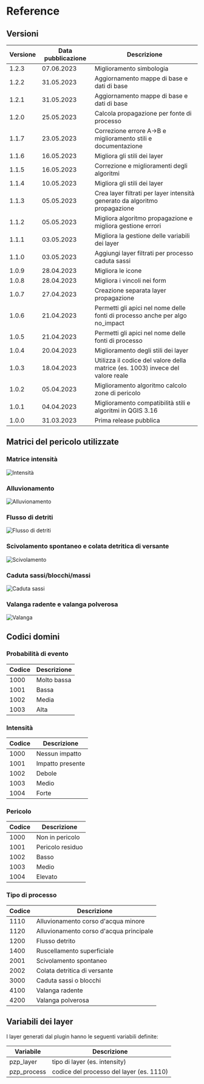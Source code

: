 # Reference

## Versioni

| Versione | Data pubblicazione | Descrizione                                                                    |
|----------|--------------------|--------------------------------------------------------------------------------|
| 1.2.3    | 07.06.2023         | Miglioramento simbologia                                                       |
| 1.2.2    | 31.05.2023         | Aggiornamento mappe di base e dati di base                                     |
| 1.2.1    | 31.05.2023         | Aggiornamento mappe di base e dati di base                                     |
| 1.2.0    | 25.05.2023         | Calcola propagazione per fonte di processo                                     |
| 1.1.7    | 23.05.2023         | Correzione errore A->B e miglioramento stili e documentazione                  |
| 1.1.6    | 16.05.2023         | Migliora gli stili dei layer                                                   |
| 1.1.5    | 16.05.2023         | Correzione e miglioramenti degli algoritmi                                     |
| 1.1.4    | 10.05.2023         | Migliora gli stili dei layer                                                   |
| 1.1.3    | 05.05.2023         | Crea layer filtrati per layer intensità generato da algoritmo propagazione     |
| 1.1.2    | 05.05.2023         | Migliora algoritmo propagazione e migliora gestione errori                     |
| 1.1.1    | 03.05.2023         | Migliora la gestione delle variabili dei layer                                 |
| 1.1.0    | 03.05.2023         | Aggiungi layer filtrati per processo caduta sassi                              |
| 1.0.9    | 28.04.2023         | Migliora le icone                                                              |
| 1.0.8    | 28.04.2023         | Migliora i vincoli nei form                                                    |
| 1.0.7    | 27.04.2023         | Creazione separata layer propagazione                                          |
| 1.0.6    | 21.04.2023         | Permetti gli apici nel nome delle fonti di processo anche per algo no_impact   |
| 1.0.5    | 21.04.2023         | Permetti gli apici nel nome delle fonti di processo                            |
| 1.0.4    | 20.04.2023         | Miglioramento degli stili dei layer                                            |
| 1.0.3    | 18.04.2023         | Utilizza il codice del valore della matrice (es. 1003) invece del valore reale |
| 1.0.2    | 05.04.2023         | Miglioramento algoritmo calcolo zone di pericolo                               |
| 1.0.1    | 04.04.2023         | Miglioramento compatibilità stili e algoritmi in QGIS 3.16                     |
| 1.0.0    | 31.03.2023         | Prima release pubblica                                                         |

## Matrici del pericolo utilizzate

### Matrice intensità

![Intensità](./assets/matrice_intensita.jpg)

### Alluvionamento

![Alluvionamento](./assets/matrice_alluvionamento.jpg)

### Flusso di detriti

![Flusso di detriti](./assets/matrice_flusso_detrito.jpg)

### Scivolamento spontaneo e colata detritica di versante

![Scivolamento](./assets/matrice_scivolamento.jpg)

### Caduta sassi/blocchi/massi

![Caduta sassi](./assets/matrice_caduta_sassi.jpg)

### Valanga radente e valanga polverosa

![Valanga](./assets/matrice_valanga.jpg)

## Codici domini

### Probabilità di evento

| Codice | Descrizione |
|--------|-------------|
| 1000   | Molto bassa |
| 1001   | Bassa       |
| 1002   | Media       |
| 1003   | Alta        |

### Intensità

| Codice | Descrizione      |
|--------|------------------|
| 1000   | Nessun impatto   |
| 1001   | Impatto presente |
| 1002   | Debole           |
| 1003   | Medio            |
| 1004   | Forte            |

### Pericolo

| Codice | Descrizione      |
|--------|------------------|
| 1000   | Non in pericolo  |
| 1001   | Pericolo residuo |
| 1002   | Basso            |
| 1003   | Medio            |
| 1004   | Elevato          |

### Tipo di processo

| Codice | Descrizione                             |
|--------|-----------------------------------------|
| 1110   | Alluvionamento corso d'acqua minore     |
| 1120   | Alluvionamento corso d'acqua principale |
| 1200   | Flusso detrito                          |
| 1400   | Ruscellamento superficiale              |
| 2001   | Scivolamento spontaneo                  |
| 2002   | Colata detritica di versante            |
| 3000   | Caduta sassi o blocchi                  |
| 4100   | Valanga radente                         |
| 4200   | Valanga polverosa                       |

## Variabili dei layer
I layer generati dal plugin hanno le seguenti variabili definite:

| Variabile   | Descrizione                              |
|-------------|------------------------------------------|
| pzp_layer   | tipo di layer (es. intensity)            |
| pzp_process | codice del processo del layer (es. 1110) |

